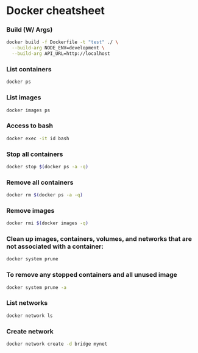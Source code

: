 
# Docker cheatsheet

### Build (W/ Args)
```sh
docker build -f Dockerfile -t "test" ./ \
  --build-arg NODE_ENV=development \
  --build-arg API_URL=http://localhost
```

### List containers
```sh
docker ps
```

### List images
```sh
docker images ps
```

### Access to bash
```sh
docker exec -it id bash
```

### Stop all containers
```sh
docker stop $(docker ps -a -q)
```

### Remove all containers
```sh
docker rm $(docker ps -a -q)
```

### Remove images
```sh
docker rmi $(docker images -q)
```

### Clean up images, containers, volumes, and networks that are not associated with a container:
```sh
docker system prune
```

### To remove any stopped containers and all unused image
```sh
docker system prune -a
```

### List networks
```sh
docker network ls
```

### Create network
```sh
docker network create -d bridge mynet
```
